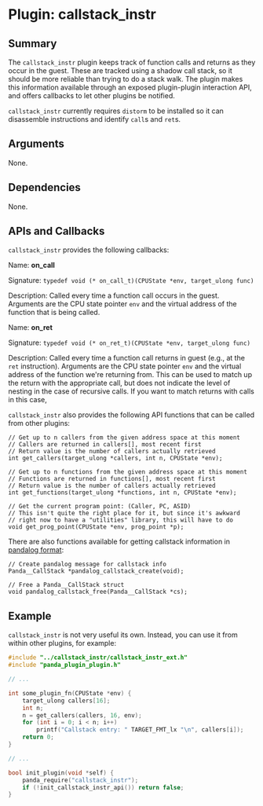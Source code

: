Plugin: callstack_instr
===========

Summary
-------

The `callstack_instr` plugin keeps track of function calls and returns as they occur in the guest. These are tracked using a shadow call stack, so it should be more reliable than trying to do a stack walk. The plugin makes this information available through an exposed plugin-plugin interaction API, and offers callbacks to let other plugins be notified.

`callstack_instr` currently requires `distorm` to be installed so it can disassemble instructions and identify `call`s and `ret`s.

Arguments
---------

None.

Dependencies
------------

None.

APIs and Callbacks
------------------

`callstack_instr` provides the following callbacks:

Name: **on_call**

Signature: `typedef void (* on_call_t)(CPUState *env, target_ulong func)`

Description: Called every time a function call occurs in the guest. Arguments are the CPU state pointer `env` and the virtual address of the function that is being called.

Name: **on_ret**

Signature: `typedef void (* on_ret_t)(CPUState *env, target_ulong func)`

Description: Called every time a function call returns in guest (e.g., at the `ret` instruction). Arguments are the CPU state pointer `env` and the virtual address of the function we're returning from. This can be used to match up the return with the appropriate call, but does not indicate the level of nesting in the case of recursive calls. If you want to match returns with calls in this case, 


`callstack_instr` also provides the following API functions that can be called from other plugins:

    // Get up to n callers from the given address space at this moment
    // Callers are returned in callers[], most recent first
    // Return value is the number of callers actually retrieved
    int get_callers(target_ulong *callers, int n, CPUState *env);

    // Get up to n functions from the given address space at this moment
    // Functions are returned in functions[], most recent first
    // Return value is the number of callers actually retrieved
    int get_functions(target_ulong *functions, int n, CPUState *env);

    // Get the current program point: (Caller, PC, ASID)
    // This isn't quite the right place for it, but since it's awkward
    // right now to have a "utilities" library, this will have to do
    void get_prog_point(CPUState *env, prog_point *p);

There are also functions available for getting callstack information in [pandalog format](docs/pandalog.md):

    // Create pandalog message for callstack info 
    Panda__CallStack *pandalog_callstack_create(void);

    // Free a Panda__CallStack struct
    void pandalog_callstack_free(Panda__CallStack *cs);

Example
-------

`callstack_instr` is not very useful its own. Instead, you can use it from within other plugins, for example:

```C
#include "../callstack_instr/callstack_instr_ext.h"
#include "panda_plugin_plugin.h"

// ...

int some_plugin_fn(CPUState *env) {
    target_ulong callers[16];
    int n;
    n = get_callers(callers, 16, env);
    for (int i = 0; i < n; i++)
        printf("Callstack entry: " TARGET_FMT_lx "\n", callers[i]);
    return 0;
}

// ...

bool init_plugin(void *self) {
    panda_require("callstack_instr");
    if (!init_callstack_instr_api()) return false;
}
```

